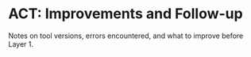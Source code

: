 # ACT: Improvements and Follow-up

Notes on tool versions, errors encountered, and what to improve before Layer 1.
